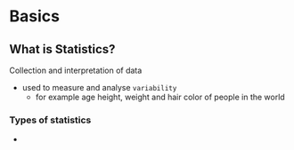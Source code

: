 # Basics

## What is Statistics?

Collection and interpretation of data

* used to measure and analyse `variability`
  * for example age height, weight and hair color of people in the world

### Types of statistics

*